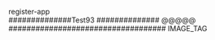 register-app
<br>
##############Test93 ##############
@@@@@
###################################
IMAGE_TAG
